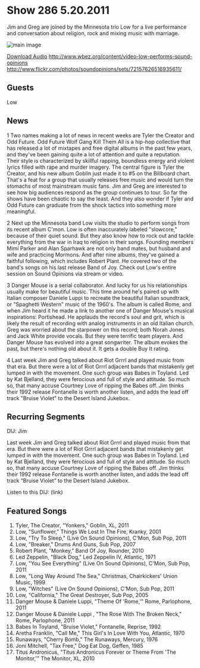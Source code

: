 # Show 286 5.20.2011
Jim and Greg are joined by the Minnesota trio Low for a live performance and conversation about religion, rock and mixing music with marriage.

![main image](http://www.soundopinions.org/images/2011/low.jpg)

[Download Audio](http://audio.soundopinions.org/streams/2011/05/so_20110520.m3u)
http://www.wbez.org/content/video-low-performs-sound-opinions
http://www.flickr.com/photos/soundopinions/sets/72157626516935611/

## Guests
Low

## News
1 Two names making a lot of news in recent weeks are Tyler the Creator and Odd Future. Odd Future Wolf Gang Kill Them All is a hip-hop collective that has released a lot of mixtapes and free digital albums in the past few years, and they've been gaining quite a lot of attention and quite a reputation. Their style is characterized by skillful rapping, boundless energy and violent lyrics filled with rape and murder imagery. The central figure is Tyler the Creator, and his new album Goblin just made it to #5 on the Billboard chart. That's a feat for a group that usually releases free music and would turn the stomachs of most mainstream music fans. Jim and Greg are interested to see how big audiences respond as the group continues to tour. So far the shows have been chaotic to say the least. And they also wonder if Tyler and Odd Future can graduate from the shock tactics into something more meaningful.

2 Next up the Minnesota band Low visits the studio to perform songs from its recent album C'mon. Low is often inaccurately labeled "slowcore," because of their quiet sound. But they also know how to rock out and tackle everything from the war in Iraq to religion in their songs. Founding members Mimi Parker and Alan Sparhawk are not only band mates, but husband and wife and practicing Mormons. And after nine albums, they've gained a faithful following, which includes Robert Plant. He covered two of the band's songs on his last release Band of Joy. Check out Low's entire session on Sound Opinions via stream or video.

3 Danger Mouse is a serial collaborator. And lucky for us his relationships usually make for beautiful music. This time around he's paired up with Italian composer Daniele Luppi to recreate the beautiful Italian soundtrack, or "Spaghetti Western" music of the 1960's. The album is called Rome, and when Jim heard it he made a link to another one of Danger Mouse's musical inspirations: Portishead. He applauds the record's soul and grit, which is likely the result of recording with analog instruments in an old Italian church. Greg was worried about the starpower on this record; both Norah Jones and Jack White provide vocals. But they were terrific team players. And Danger Mouse has evolved into a great songwriter. The album evokes the past, but there's nothing old about it. It gets a double Buy It rating.

4 Last week Jim and Greg talked about Riot Grrrl and played music from that era. But there were a lot of Riot Grrrl adjacent bands that mistakenly get lumped in with the movement. One such group was Babes in Toyland. Led by Kat Bjelland, they were ferocious and full of style and attitude. So much so, that many accuse Courtney Love of ripping the Babes off. Jim thinks their 1992 release Fontanelle is worth another listen, and adds the lead off track "Bruise Violet" to the Desert Island Jukebox.

## Recurring Segments
DIJ: Jim 

Last week Jim and Greg talked about Riot Grrrl and played music from that era. But there were a lot of Riot Grrrl adjacent bands that mistakenly get lumped in with the movement. One such group was Babes in Toyland. Led by Kat Bjelland, they were ferocious and full of style and attitude. So much so, that many accuse Courtney Love of ripping the Babes off. Jim thinks their 1992 release Fontanelle is worth another listen, and adds the lead off track “Bruise Violet” to the Desert Island Jukebox.

Listen to this DIJ: (link)


## Featured Songs
1. Tyler, The Creator, "Yonkers," Goblin, XL, 2011
2. Low, "Sunflower," Things We Lost In The Fire, Kranky, 2001
3. Low, "Try To Sleep," (Live On Sound Opinions), C'Mon, Sub Pop, 2011
4. Low, "Breaker," Drums And Guns, Sub Pop, 2007
5. Robert Plant, "Monkey," Band Of Joy, Rounder, 2010
6. Led Zeppelin, "Black Dog," Led Zeppelin IV, Atlantic, 1971
7. Low, "You See Everything" (Live On Sound Opinions), C'Mon, Sub Pop, 2011
8. Low, "Long Way Around The Sea," Christmas, Chairkickers' Union Music, 1999
9. Low, "Witches" (Live On Sound Opinions), C'Mon, Sub Pop, 2011
10. Low, "California," The Great Destroyer, Sub Pop, 2005
11. Danger Mouse & Daniele Luppi, "Theme Of 'Rome,'" Rome, Parlophone, 2011
12. Danger Mouse & Daniele Luppi , "The Rose With The Broken Neck," Rome, Parlophone, 2011
13. Babes In Toyland, "Bruise Violet," Fontanelle, Reprise, 1992
14. Aretha Franklin, "Call Me," This Girl's In Love With You, Atlantic, 1970
15. Runaways, "Cherry Bomb," The Runaways, Mercury, 1976
16. Joni Mitchell, "Tax Free," Dog Eat Dog, Geffen, 1985
17. Titus Andronicus, "Titus Andronicus Forever or Theme From 'The Monitor,'" The Monitor, XL, 2010
